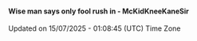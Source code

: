 #### Wise man says only fool rush in - McKidKneeKaneSir
Updated on 15/07/2025 - 01:08:45 (UTC) Time Zone
